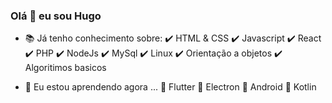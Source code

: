 ### Olá 👋 eu sou Hugo

- 📚 Já tenho conhecimento sobre:
  ✔️ HTML & CSS
  ✔️ Javascript
  ✔️ React
  ✔️ PHP
  ✔️ NodeJs
  ✔️ MySql
  ✔️ Linux
  ✔️ Orientação a objetos
  ✔️ Algoritimos basicos


- 🌱 Eu estou aprendendo agora ...
  📑 Flutter
  📑 Electron
  📑 Android
  📑 Kotlin


<!--
**hugoFelippe/hugoFelippe** is a ✨ _special_ ✨ repository because its `README.md` (this file) appears on your GitHub profile.

Here are some ideas to get you started:

- 🔭 I’m currently working on ...
- 🌱 I’m currently learning ...
- 👯 I’m looking to collaborate on ...
- 🤔 I’m looking for help with ...
- 💬 Ask me about ...
- 📫 How to reach me: ...
- 😄 Pronouns: ...
- ⚡ Fun fact: ...
-->
